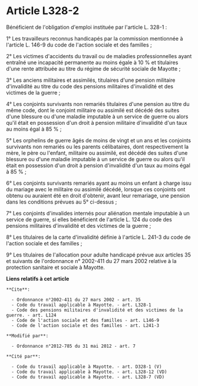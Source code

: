 # Article L328-2

Bénéficient de l'obligation d'emploi instituée par l'article L. 328-1 : 

1° Les travailleurs reconnus handicapés par la commission mentionnée à l'article L. 146-9 du code de l'action sociale et des
familles ; 

2° Les victimes d'accidents du travail ou de maladies professionnelles ayant entraîné une incapacité permanente au moins
égale à 10 % et titulaires d'une rente attribuée au titre du régime de sécurité sociale de Mayotte ; 

3° Les anciens militaires et assimilés, titulaires d'une pension militaire d'invalidité au titre du code des pensions
militaires d'invalidité et des victimes de la guerre ; 

4° Les conjoints survivants non remariés titulaires d'une pension au titre du même code, dont le conjoint militaire ou
assimilé est décédé des suites d'une blessure ou d'une maladie imputable à un service de guerre ou alors qu'il était en
possession d'un droit à pension militaire d'invalidité d'un taux au moins égal à 85 % ; 

5° Les orphelins de guerre âgés de moins de vingt et un ans et les conjoints survivants non remariés ou les parents
célibataires, dont respectivement la mère, le père ou l'enfant, militaire ou assimilé, est décédé des suites d'une blessure
ou d'une maladie imputable à un service de guerre ou alors qu'il était en possession d'un droit à pension d'invalidité d'un
taux au moins égal à 85 % ; 

6° Les conjoints survivants remariés ayant au moins un enfant à charge issu du mariage avec le militaire ou assimilé décédé,
lorsque ces conjoints ont obtenu ou auraient été en droit d'obtenir, avant leur remariage, une pension dans les conditions
prévues au 5° ci-dessus ; 

7° Les conjoints d'invalides internés pour aliénation mentale imputable à un service de guerre, si elles bénéficient de
l'article L. 124 du code des pensions militaires d'invalidité et des victimes de la guerre ; 

8° Les titulaires de la carte d'invalidité définie à l'article L. 241-3 du code de l'action sociale et des familles ; 

9° Les titulaires de l'allocation pour adulte handicapé prévue aux articles 35 et suivants de l'ordonnance n° 2002-411 du 27
mars 2002 relative à la protection sanitaire et sociale à Mayotte.

**Liens relatifs à cet article**

	**Cite**:

	  - Ordonnance n°2002-411 du 27 mars 2002 - art. 35
	  - Code du travail applicable à Mayotte. - art. L328-1
	  - Code des pensions militaires d'invalidité et des victimes de la guerre. - art. L124
	  - Code de l'action sociale et des familles - art. L146-9
	  - Code de l'action sociale et des familles - art. L241-3

	**Modifié par**:

	  - Ordonnance n°2012-785 du 31 mai 2012 - art. 7

	**Cité par**:

	  - Code du travail applicable à Mayotte. - art. D328-1 (V)
	  - Code du travail applicable à Mayotte. - art. L328-12 (VD)
	  - Code du travail applicable à Mayotte. - art. L328-7 (VD)
